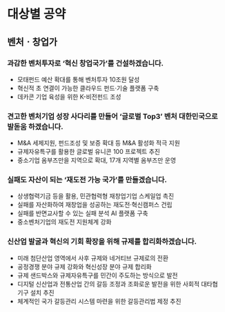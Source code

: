 # 대상별 공약

## 벤처ㆍ창업가

### 과감한 벤처투자로 ‘혁신 창업국가’를 건설하겠습니다.
- 모태펀드 예산 확대를 통해 벤처투자 10조원 달성
- 혁신적 초 연결이 가능한 클라우드 펀드·기술 플랫폼 구축
- 데카콘 기업 육성을 위한 K-비전펀드 조성

###  견고한 벤처기업 성장 사다리를 만들어 ‘글로벌 Top3’ 벤처 대한민국으로 발돋움 하겠습니다.
- M&A 세제지원, 펀드조성 및 보증 확대 등 M&A 활성화 적극 지원
- 규제자유특구를 활용한 글로벌 유니콘 100 프로젝트 추진
- 중소기업 옴부즈만을 지역으로 확대, 17개 지역별 옴부즈만 운영

###  실패도 자산이 되는 ‘재도전 가능 국가’를 만들겠습니다.
- 상생협력기금 등을 활용, 민관협력형 재창업기업 스케일업 촉진
- 실패를 자산화하여 재창업을 성공하는 재도전·혁신캠퍼스 건립
- 실패를 반면교사할 수 있는 실패 분석 AI 플랫폼 구축
- 중소벤처기업의 재도전 지원체계 강화

###  신산업 발굴과 혁신의 기회 확장을 위해 규제를 합리화하겠습니다.
- 미래 첨단산업 영역에서 사후 규제와 네거티브 규제로의 전환
- 공정경쟁 분야 규제 강화와 혁신성장 분야 규제 합리화
- 규제 샌드박스와 규제자유특구를 민간이 주도하는 방식으로 발전
- 디지털 신산업과 전통산업 간의 갈등 조정과 조화로운 발전을 위한 사회적 대타협 기구 설치 추진
- 체계적인 국가 갈등관리 시스템 마련을 위한 갈등관리법 제정 추진